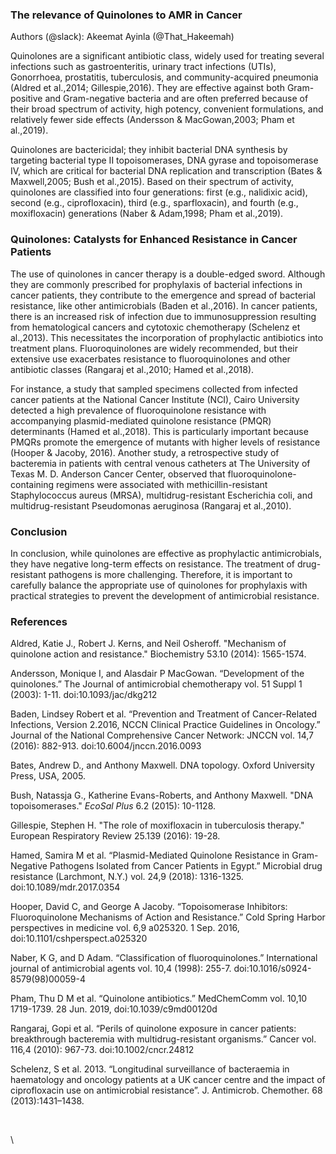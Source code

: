 <!--StartFragment-->


### **The relevance of Quinolones to AMR in Cancer**

Authors (@slack): Akeemat Ayinla (@That\_Hakeemah)

Quinolones are a significant antibiotic class, widely used for treating several infections such as gastroenteritis, urinary tract infections (UTIs), Gonorrhoea, prostatitis, tuberculosis, and community-acquired pneumonia (Aldred et al.,2014; Gillespie,2016). They are effective against both Gram-positive and Gram-negative bacteria and are often preferred because of their broad spectrum of activity, high potency, convenient formulations, and relatively fewer side effects (Andersson & MacGowan,2003; Pham et al.,2019).

Quinolones are bactericidal; they inhibit bacterial DNA synthesis by targeting bacterial type II topoisomerases, DNA gyrase and topoisomerase IV, which are critical for bacterial DNA replication and transcription (Bates & Maxwell,2005; Bush et al.,2015). Based on their spectrum of activity, quinolones are classified into four generations: first (e.g., nalidixic acid), second (e.g., ciprofloxacin), third (e.g., sparfloxacin), and fourth (e.g., moxifloxacin) generations (Naber & Adam,1998; Pham et al.,2019). 


### **Quinolones: Catalysts for Enhanced Resistance in Cancer Patients**

The use of quinolones in cancer therapy is a double-edged sword. Although they are commonly prescribed for prophylaxis of bacterial infections in cancer patients, they contribute to the emergence and spread of bacterial resistance, like other antimicrobials (Baden et al.,2016). In cancer patients, there is an increased risk of infection due to immunosuppression resulting from hematological cancers and cytotoxic chemotherapy (Schelenz et al.,2013). This necessitates the incorporation of prophylactic antibiotics into treatment plans. Fluoroquinolones are widely recommended, but their extensive use exacerbates resistance to fluoroquinolones and other antibiotic classes (Rangaraj et al.,2010; Hamed et al.,2018).

For instance, a study that sampled specimens collected from infected cancer patients at the National Cancer Institute (NCI), Cairo University detected a high prevalence of fluoroquinolone resistance with accompanying plasmid-mediated quinolone resistance (PMQR) determinants (Hamed et al.,2018). This is particularly important because PMQRs promote the emergence of mutants with higher levels of resistance (Hooper & Jacoby, 2016). Another study, a retrospective study of bacteremia in patients with central venous catheters at The University of Texas M. D. Anderson Cancer Center, observed that fluoroquinolone-containing regimens were associated with methicillin-resistant Staphylococcus aureus (MRSA), multidrug-resistant Escherichia coli, and multidrug-resistant Pseudomonas aeruginosa (Rangaraj et al.,2010).


### **Conclusion**

In conclusion, while quinolones are effective as prophylactic antimicrobials, they have negative long-term effects on resistance. The treatment of drug-resistant pathogens is more challenging. Therefore, it is important to carefully balance the appropriate use of quinolones for prophylaxis with practical strategies to prevent the development of antimicrobial resistance.  


### **References**

Aldred, Katie J., Robert J. Kerns, and Neil Osheroff. "Mechanism of quinolone action and resistance." Biochemistry 53.10 (2014): 1565-1574.

Andersson, Monique I, and Alasdair P MacGowan. “Development of the quinolones.” The Journal of antimicrobial chemotherapy vol. 51 Suppl 1 (2003): 1-11. doi:10.1093/jac/dkg212

Baden, Lindsey Robert et al. “Prevention and Treatment of Cancer-Related Infections, Version 2.2016, NCCN Clinical Practice Guidelines in Oncology.” Journal of the National Comprehensive Cancer Network: JNCCN vol. 14,7 (2016): 882-913. doi:10.6004/jnccn.2016.0093

Bates, Andrew D., and Anthony Maxwell. DNA topology. Oxford University Press, USA, 2005.

Bush, Natassja G., Katherine Evans-Roberts, and Anthony Maxwell. "DNA topoisomerases." _EcoSal Plus_ 6.2 (2015): 10-1128.

Gillespie, Stephen H. "The role of moxifloxacin in tuberculosis therapy." European Respiratory Review 25.139 (2016): 19-28.

Hamed, Samira M et al. “Plasmid-Mediated Quinolone Resistance in Gram-Negative Pathogens Isolated from Cancer Patients in Egypt.” Microbial drug resistance (Larchmont, N.Y.) vol. 24,9 (2018): 1316-1325. doi:10.1089/mdr.2017.0354

Hooper, David C, and George A Jacoby. “Topoisomerase Inhibitors: Fluoroquinolone Mechanisms of Action and Resistance.” Cold Spring Harbor perspectives in medicine vol. 6,9 a025320. 1 Sep. 2016, doi:10.1101/cshperspect.a025320

Naber, K G, and D Adam. “Classification of fluoroquinolones.” International journal of antimicrobial agents vol. 10,4 (1998): 255-7. doi:10.1016/s0924-8579(98)00059-4

Pham, Thu D M et al. “Quinolone antibiotics.” MedChemComm vol. 10,10 1719-1739. 28 Jun. 2019, doi:10.1039/c9md00120d

Rangaraj, Gopi et al. “Perils of quinolone exposure in cancer patients: breakthrough bacteremia with multidrug-resistant organisms.” Cancer vol. 116,4 (2010): 967-73. doi:10.1002/cncr.24812

Schelenz, S et al. 2013. “Longitudinal surveillance of bacteraemia in haematology and oncology patients at a UK cancer centre and the impact of ciprofloxacin use on antimicrobial resistance”. J. Antimicrob. Chemother. 68 (2013):1431–1438.

 

\


<!--EndFragment-->
